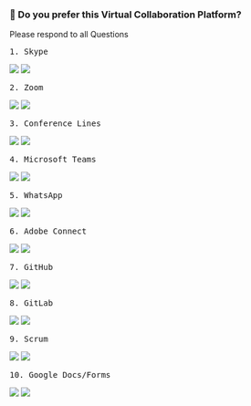### :robot: Do you prefer this Virtual Collaboration Platform? 
Please respond to all Questions

<pre>1. Skype </pre>

[![](https://api.gh-polls.com/poll/01E583G0DY6CSV8S5RSQQ36EF3/Yes)](https://api.gh-polls.com/poll/01E583G0DY6CSV8S5RSQQ36EF3/Yes/vote)
[![](https://api.gh-polls.com/poll/01E583G0DY6CSV8S5RSQQ36EF3/No)](https://api.gh-polls.com/poll/01E583G0DY6CSV8S5RSQQ36EF3/No/vote)


<pre>2. Zoom </pre>
[![](https://api.gh-polls.com/poll/01E583N97MZ4V0NAN3ER1HXBYT/Yes)](https://api.gh-polls.com/poll/01E583N97MZ4V0NAN3ER1HXBYT/Yes/vote)
[![](https://api.gh-polls.com/poll/01E583N97MZ4V0NAN3ER1HXBYT/No)](https://api.gh-polls.com/poll/01E583N97MZ4V0NAN3ER1HXBYT/No/vote)

<pre>3. Conference Lines </pre>
[![](https://api.gh-polls.com/poll/01E583RF0P214Q45RC2SPEKRYH/Yes)](https://api.gh-polls.com/poll/01E583RF0P214Q45RC2SPEKRYH/Yes/vote)
[![](https://api.gh-polls.com/poll/01E583RF0P214Q45RC2SPEKRYH/No)](https://api.gh-polls.com/poll/01E583RF0P214Q45RC2SPEKRYH/No/vote)

<pre>4. Microsoft Teams </pre>
[![](https://api.gh-polls.com/poll/01E583S1JMESEET0C6BJF14D2J/Yes)](https://api.gh-polls.com/poll/01E583S1JMESEET0C6BJF14D2J/Yes/vote)
[![](https://api.gh-polls.com/poll/01E583S1JMESEET0C6BJF14D2J/No)](https://api.gh-polls.com/poll/01E583S1JMESEET0C6BJF14D2J/No/vote)

<pre>5. WhatsApp </pre>
[![](https://api.gh-polls.com/poll/01E583SHW9YFB4QYTZAXTRGN22/Yes)](https://api.gh-polls.com/poll/01E583SHW9YFB4QYTZAXTRGN22/Yes/vote)
[![](https://api.gh-polls.com/poll/01E583SHW9YFB4QYTZAXTRGN22/No)](https://api.gh-polls.com/poll/01E583SHW9YFB4QYTZAXTRGN22/No/vote)

<pre>6. Adobe Connect </pre>
[![](https://api.gh-polls.com/poll/01E583T9J6GMJXQTBN3XTY61PV/Yes)](https://api.gh-polls.com/poll/01E583T9J6GMJXQTBN3XTY61PV/Yes/vote)
[![](https://api.gh-polls.com/poll/01E583T9J6GMJXQTBN3XTY61PV/No)](https://api.gh-polls.com/poll/01E583T9J6GMJXQTBN3XTY61PV/No/vote)

<pre>7. GitHub </pre>
[![](https://api.gh-polls.com/poll/01E583TWC05MZ42G35EEVTCAZ8/Yes)](https://api.gh-polls.com/poll/01E583TWC05MZ42G35EEVTCAZ8/Yes/vote)
[![](https://api.gh-polls.com/poll/01E583TWC05MZ42G35EEVTCAZ8/No)](https://api.gh-polls.com/poll/01E583TWC05MZ42G35EEVTCAZ8/No/vote)

<pre>8. GitLab </pre>
[![](https://api.gh-polls.com/poll/01E583VATMNHD1PRQC1YWNJCBC/Yes)](https://api.gh-polls.com/poll/01E583VATMNHD1PRQC1YWNJCBC/Yes/vote)
[![](https://api.gh-polls.com/poll/01E583VATMNHD1PRQC1YWNJCBC/No)](https://api.gh-polls.com/poll/01E583VATMNHD1PRQC1YWNJCBC/No/vote)

<pre>9. Scrum </pre>
[![](https://api.gh-polls.com/poll/01E583VT0GYE21XYKVY6PQFNED/Yes)](https://api.gh-polls.com/poll/01E583VT0GYE21XYKVY6PQFNED/Yes/vote)
[![](https://api.gh-polls.com/poll/01E583VT0GYE21XYKVY6PQFNED/No)](https://api.gh-polls.com/poll/01E583VT0GYE21XYKVY6PQFNED/No/vote)

<pre>10. Google Docs/Forms </pre>
[![](https://api.gh-polls.com/poll/01E583WDKXDF7X9C0VV8GFRT4P/Yes)](https://api.gh-polls.com/poll/01E583WDKXDF7X9C0VV8GFRT4P/Yes/vote)
[![](https://api.gh-polls.com/poll/01E583WDKXDF7X9C0VV8GFRT4P/No)](https://api.gh-polls.com/poll/01E583WDKXDF7X9C0VV8GFRT4P/No/vote)
